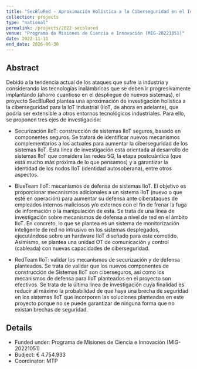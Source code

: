 ```yaml
---
title: "SecBluRed - Aproximación Holística a la Ciberseguridad en el IoT Industrial (IIOT)"
collection: projects
type: "national"
permalink: /projects/2022-secblured
venue: "Programa de Misiones de Ciencia e Innovación (MIG-20221051)"
date: 2022-11-11
end_date: 2026-06-30
---
```

## Abstract
Debido a la tendencia actual de los ataques que sufre la industria y considerando las tecnologías inalámbricas que se deben ir progresivamente implantando (ahorro cuantioso en el despliegue de nuevos sistemas), el proyecto SecBluRed plantea una aproximación de investigación holística a la ciberseguridad para la IoT Industrial (IIoT, de ahora en adelante), que podría ser extensible a otros entornos tecnológicos industriales. Para ello, se proponen tres ejes de investigación:

* Securización IIoT: construcción de sistemas IIoT seguros, basado en componentes seguros. Se tratará de identificar nuevos mecanismos complementarios a los actuales para aumentar la ciberseguridad de los sistemas IIoT. Esta línea de investigación está orientada al desarrollo de sistemas IIoT que considera las redes 5G, la etapa postcuántica (que está mucho más próxima de lo que pensamos) y a garantizar la identidad de los nodos IIoT (identidad autosoberana), entre otros aspectos.

* BlueTeam IIoT: mecanismos de defensa de sistemas IIoT. El objetivo es proporcionar mecanismos adicionales a un sistema IIoT (nuevo o que esté en operación) para aumentar su defensa ante ciberataques de empleados internos maliciosos y/o externos con el fin de frenar la fuga de información o la manipulación de esta. Se trata de una línea de investigación sobre mecanismos de defensa a nivel de red en el ámbito IIoT. En concreto, lo que se plantea es un sistema de monitorización inteligente de red no intrusivo en los sistemas desplegados, ejecutándose sobre un hardware IIoT diseñado para este cometido. Asimismo, se plantea una unidad OT de comunicación y control (cableada) con nuevas capacidades de ciberseguridad.

* RedTeam IIoT: validar los mecanismos de securización y de defensa planteados. Se trata de validar que los nuevos componentes de construcción de Sistemas IIoT son ciberseguros, así como los mecanismos de defensa para IIoT planteados en el proyecto son efectivos. Se trata de la última línea de investigación cuya finalidad es reducir al máximo la probabilidad de que haya una brecha de seguridad en los sistemas IIoT que incorporen las soluciones planteadas en este proyecto porque no se puede garantizar de ninguna forma que no existan brechas de seguridad.

## Details
* Funded under: Programa de Misiones de Ciencia e Innovación (MIG-20221051) 
* Budject: € 4.754.933
* Coordinator: MTP

